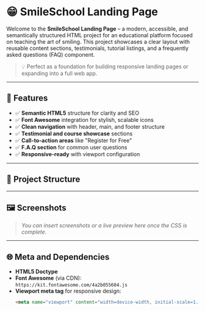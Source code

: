 # 😁 SmileSchool Landing Page
Welcome to the **SmileSchool Landing Page** – a modern, accessible, and semantically structured HTML project for an educational platform focused on teaching the art of smiling. This project showcases a clear layout with reusable content sections, testimonials, tutorial listings, and a frequently asked questions (FAQ) component.
> 💡 Perfect as a foundation for building responsive landing pages or expanding into a full web app.
---
## 🚀 Features
- ✅ **Semantic HTML5** structure for clarity and SEO
- ✅ **Font Awesome** integration for stylish, scalable icons
- ✅ **Clean navigation** with header, main, and footer structure
- ✅ **Testimonial and course showcase** sections
- ✅ **Call-to-action areas** like "Register for Free"
- ✅ **F.A.Q section** for common user questions
- ✅ **Responsive-ready** with viewport configuration
---
## 📁 Project Structure
---
## 🖼️ Screenshots
> *You can insert screenshots or a live preview here once the CSS is complete.*
---
## 🌐 Meta and Dependencies
- **HTML5 Doctype**
- **Font Awesome** (via CDN):  
  `https://kit.fontawesome.com/4a2b055604.js`
- **Viewport meta tag** for responsive design:
  ```html
  <meta name="viewport" content="width=device-width, initial-scale=1.0">


